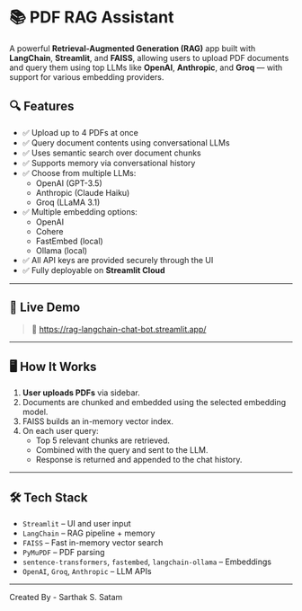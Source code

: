 # 📚 PDF RAG Assistant

A powerful **Retrieval-Augmented Generation (RAG)** app built with **LangChain**, **Streamlit**, and **FAISS**, allowing users to upload PDF documents and query them using top LLMs like **OpenAI**, **Anthropic**, and **Groq** — with support for various embedding providers.

## 🔍 Features

- ✅ Upload up to 4 PDFs at once
- ✅ Query document contents using conversational LLMs
- ✅ Uses semantic search over document chunks
- ✅ Supports memory via conversational history
- ✅ Choose from multiple LLMs:
  - OpenAI (GPT-3.5)
  - Anthropic (Claude Haiku)
  - Groq (LLaMA 3.1)
- ✅ Multiple embedding options:
  - OpenAI
  - Cohere
  - FastEmbed (local)
  - Ollama (local)
- ✅ All API keys are provided securely through the UI
- ✅ Fully deployable on **Streamlit Cloud**

---

## 🚀 Live Demo

> 🔗 https://rag-langchain-chat-bot.streamlit.app/

---

## 🖥️ How It Works

1. **User uploads PDFs** via sidebar.
2. Documents are chunked and embedded using the selected embedding model.
3. FAISS builds an in-memory vector index.
4. On each user query:
   - Top 5 relevant chunks are retrieved.
   - Combined with the query and sent to the LLM.
   - Response is returned and appended to the chat history.

---

## 🛠️ Tech Stack

- `Streamlit` – UI and user input
- `LangChain` – RAG pipeline + memory
- `FAISS` – Fast in-memory vector search
- `PyMuPDF` – PDF parsing
- `sentence-transformers`, `fastembed`, `langchain-ollama` – Embeddings
- `OpenAI`, `Groq`, `Anthropic` – LLM APIs

---

Created By - Sarthak S. Satam
